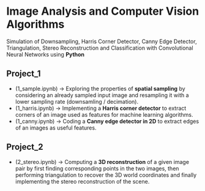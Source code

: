 # Image Analysis and Computer Vision Algorithms
Simulation of Downsampling, Harris Corner Detector, Canny Edge Detector, Triangulation, Stereo Reconstruction and Classification with Convolutional Neural Networks using **Python**

## Project_1
- (1_sample.ipynb) -> Exploring the properties of **spatial sampling** by considering an already sampled input image and resampling it with a lower sampling rate (downsamling / decimation).
- (1_harris.ipynb) -> Implementing a **Harris corner detector** to extract corners of an image used as features for machine learning algorithms.
- (1_canny.ipynb) -> Coding a **Canny edge detector in 2D** to extract edges of an images as useful features.

## Project_2
- (2_stereo.ipynb) -> Computing a **3D reconstruction** of a given image pair by first finding corresponding points in the two images, then performing triangulation to recover the 3D world coordinates and finally implementing the stereo reconstruction of the scene.
